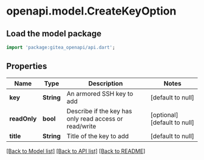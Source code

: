 # openapi.model.CreateKeyOption

## Load the model package
```dart
import 'package:gitea_openapi/api.dart';
```

## Properties
Name | Type | Description | Notes
------------ | ------------- | ------------- | -------------
**key** | **String** | An armored SSH key to add | [default to null]
**readOnly** | **bool** | Describe if the key has only read access or read/write | [optional] [default to null]
**title** | **String** | Title of the key to add | [default to null]

[[Back to Model list]](../README.md#documentation-for-models) [[Back to API list]](../README.md#documentation-for-api-endpoints) [[Back to README]](../README.md)


